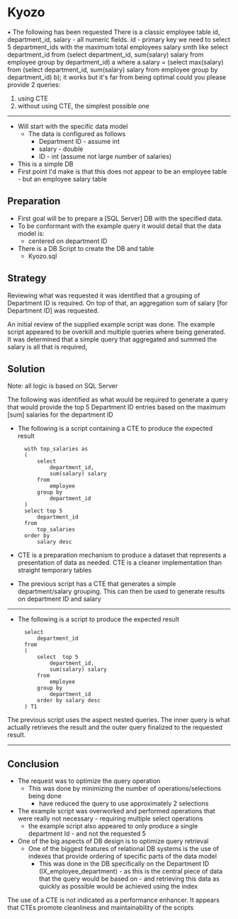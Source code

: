 # Kyozo

•	The following has been requested
There is a classic employee table id, department_id, salary - all numeric fields. id - primary key
we need to select 5 department_ids with the maximum total employees salary
smth like select department_id from (select department_id, sum(salary) salary from employee group by department_id) a where a.salary = (select max(salary) from (select department_id, sum(salary) salary from employee group by department_id) b);
it works but it's far from being optimal
could you please provide 2 queries:
1.	using CTE
2.	without using CTE, the simplest possible one

---
- Will start with the specific data model
  - The data is configured as follows
    - Department ID - assume int
    - salary        - double
    - ID            - int (assume not large number of salaries)
- This is a simple DB 
- First point I'd make is that this does not appear to be an employee table - but an employee salary table

## Preparation

 - First goal will be to prepare a [SQL Server] DB with the specified data.
 - To be conformant with  the example query it would detail that the data model is: 
   - centered on department ID   
 - There is a DB Script to create the DB and table
   - Kyozo.sql

## Strategy

Reviewing what was requested it was identified that a grouping of Department ID is required. On top of that, an aggregation sum of salary [for Department ID] was requested.

An initial review of the supplied example script was done.
The example script appeared to be overkill and multiple queries where being generated.
It was determined that a simple query that aggregated and summed the salary is all that is required,


## Solution
Note: all logic is based on SQL Server

The following was identified as what would be required to generate a query that would provide the top 5 Department ID entries based on the maximum [sum] salaries for the department ID

- The following is a script containing a CTE to produce the expected result

		with top_salaries as
		(
			select  
				department_id, 
				sum(salary) salary
			from  
				employee
			group by 
				department_id	
		)
		select top 5
			department_id
		from 	
			top_salaries
		order by 
			salary desc	

- CTE is a preparation mechanism to produce a dataset that represents a presentation of data as needed. CTE is a cleaner implementation than straight temporary tables
- The previous script has a CTE that generates a simple department/salary grouping. This can then be used to generate results on department ID and salary

---
- The following is a script to produce the expected result
 
		select 
			department_id
		from
		(
			select  top 5
				department_id, 
				sum(salary) salary
			from  
				employee
			group by 
				department_id
			order by salary desc	
		) T1

The previous script uses the aspect nested queries. The inner query is what actually retrieves the result and the outer query finalized to the requested result.

---

## Conclusion
- The request was to optimize the query operation
    - This was done by minimizing the number of operations/selections being done
      - have reduced the query to use approximately 2 selections
- The example script was overworked and performed operations that were really not necessary - requiring multiple select operations 
  - the example script also appeared to only produce a single department Id - and not the requested 5
- One of the big aspects of DB design is to optimize query retrieval
  - One of the biggest features of relational DB systems is the use of indexes that provide ordering of specific parts of the data model
    - This was done in the DB specifically on the Department ID (IX_employee_department) - as this is the central piece of data that the query would be based on - and retrieving this data as quickly as possible would be achieved using the index

The use of a CTE is not indicated as a performance enhancer. It appears that CTEs promote cleanliness and maintainability of the scripts




